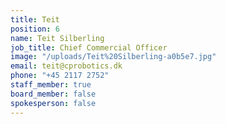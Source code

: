 ```yaml
---
title: Teit
position: 6
name: Teit Silberling
job_title: Chief Commercial Officer
image: "/uploads/Teit%20Silberling-a0b5e7.jpg"
email: teit@cprobotics.dk
phone: "+45 2117 2752"
staff_member: true
board_member: false
spokesperson: false
---
```


